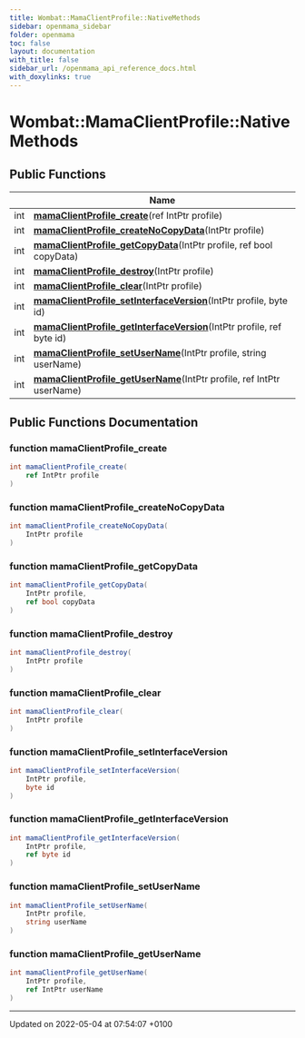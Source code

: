 ```yaml
---
title: Wombat::MamaClientProfile::NativeMethods
sidebar: openmama_sidebar
folder: openmama
toc: false
layout: documentation
with_title: false
sidebar_url: /openmama_api_reference_docs.html
with_doxylinks: true
---
```


# Wombat::MamaClientProfile::NativeMethods





## Public Functions

|                | Name           |
| -------------- | -------------- |
| int | **[mamaClientProfile_create](structWombat_1_1MamaClientProfile_1_1NativeMethods.html#function-mamaclientprofile-create)**(ref IntPtr profile) |
| int | **[mamaClientProfile_createNoCopyData](structWombat_1_1MamaClientProfile_1_1NativeMethods.html#function-mamaclientprofile-createnocopydata)**(IntPtr profile) |
| int | **[mamaClientProfile_getCopyData](structWombat_1_1MamaClientProfile_1_1NativeMethods.html#function-mamaclientprofile-getcopydata)**(IntPtr profile, ref bool copyData) |
| int | **[mamaClientProfile_destroy](structWombat_1_1MamaClientProfile_1_1NativeMethods.html#function-mamaclientprofile-destroy)**(IntPtr profile) |
| int | **[mamaClientProfile_clear](structWombat_1_1MamaClientProfile_1_1NativeMethods.html#function-mamaclientprofile-clear)**(IntPtr profile) |
| int | **[mamaClientProfile_setInterfaceVersion](structWombat_1_1MamaClientProfile_1_1NativeMethods.html#function-mamaclientprofile-setinterfaceversion)**(IntPtr profile, byte id) |
| int | **[mamaClientProfile_getInterfaceVersion](structWombat_1_1MamaClientProfile_1_1NativeMethods.html#function-mamaclientprofile-getinterfaceversion)**(IntPtr profile, ref byte id) |
| int | **[mamaClientProfile_setUserName](structWombat_1_1MamaClientProfile_1_1NativeMethods.html#function-mamaclientprofile-setusername)**(IntPtr profile, string userName) |
| int | **[mamaClientProfile_getUserName](structWombat_1_1MamaClientProfile_1_1NativeMethods.html#function-mamaclientprofile-getusername)**(IntPtr profile, ref IntPtr userName) |

## Public Functions Documentation

### function mamaClientProfile_create

```csharp
int mamaClientProfile_create(
    ref IntPtr profile
)
```


### function mamaClientProfile_createNoCopyData

```csharp
int mamaClientProfile_createNoCopyData(
    IntPtr profile
)
```


### function mamaClientProfile_getCopyData

```csharp
int mamaClientProfile_getCopyData(
    IntPtr profile,
    ref bool copyData
)
```


### function mamaClientProfile_destroy

```csharp
int mamaClientProfile_destroy(
    IntPtr profile
)
```


### function mamaClientProfile_clear

```csharp
int mamaClientProfile_clear(
    IntPtr profile
)
```


### function mamaClientProfile_setInterfaceVersion

```csharp
int mamaClientProfile_setInterfaceVersion(
    IntPtr profile,
    byte id
)
```


### function mamaClientProfile_getInterfaceVersion

```csharp
int mamaClientProfile_getInterfaceVersion(
    IntPtr profile,
    ref byte id
)
```


### function mamaClientProfile_setUserName

```csharp
int mamaClientProfile_setUserName(
    IntPtr profile,
    string userName
)
```


### function mamaClientProfile_getUserName

```csharp
int mamaClientProfile_getUserName(
    IntPtr profile,
    ref IntPtr userName
)
```


-------------------------------

Updated on 2022-05-04 at 07:54:07 +0100